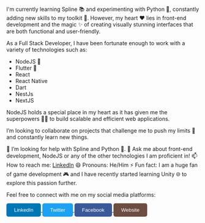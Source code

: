 <p>I'm currently learning Spline 📚 and experimenting with Python 🐍, constantly adding new skills to my toolkit 🧰. However, my heart ❤️ lies in front-end development and the magic ✨ of creating visually stunning interfaces that are both functional and user-friendly.</p> 
<p>As a Full Stack Developer, I have been fortunate enough to work with a variety of technologies such as:</p> 
<ul>
    <li>NodeJS 🚀</li>
    <li>Flutter 🦋</li>
    <li>React</li>
    <li>React Native</li>
    <li>Dart</li>
    <li>NestJs</li>
    <li>NextJS</li>
</ul>
<p>NodeJS holds a special place in my heart as it has given me the superpowers 🦸‍♂️ to build scalable and efficient web applications.</p> 
<p>I’m looking to collaborate on projects that challenge me to push my limits 💪 and constantly learn new things.</p> 
<p>🤔 I’m looking for help with Spline and Python 🐍. 💬 Ask me about front-end development, NodeJS or any of the other technologies I am proficient in! 📫 How to reach me: <a href="https://www.linkedin.com/in/fabian-amino-b6bba5253/">LinkedIn</a> 😄 Pronouns: He/Him ⚡ Fun fact: I am a huge fan of game development 🎮 and I have recently started learning Unity 🌐 to explore this passion further.</p>

<p>Feel free to connect with me on my social media platforms:</p>
<a href="https://www.linkedin.com/in/fabian-amino-b6bba5253/" target="_blank">
<button style="background-color: #0077B5; color: white; padding: 10px 20px; border: none; cursor: pointer; border-radius: 5px; font-family: Arial, sans-serif;">LinkedIn</button>
</a>
<a href="https://twitter.com/aminofabian" target="_blank">
<button style="background-color: #1DA1F2; color: white; padding: 10px 20px; border: none; cursor: pointer; border-radius: 5px; font-family: Arial, sans-serif;">Twitter</button>
</a>
<a href="https://www.facebook.com/aminofabian" target="_blank">
<button style="background-color: #3b5998; color: white; padding: 10px 20px; border: none; cursor: pointer; border-radius: 5px; font-family: Arial, sans-serif;">Facebook</button>
</a>
<a href="https://www.aminofabian.com/" target="_blank">
<button style="background-color: #6D4C41; color: white; padding: 10px 20px; border: none; cursor: pointer; border-radius: 5px; font-family: Arial, sans-serif;">Website</button>
</a>
